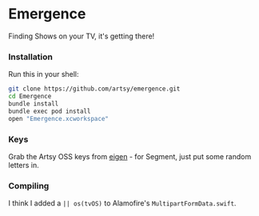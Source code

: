 # Emergence

Finding Shows on your TV, it's getting there!

### Installation

Run this in your shell:

```sh
git clone https://github.com/artsy/emergence.git
cd Emergence
bundle install
bundle exec pod install
open "Emergence.xcworkspace"
```

### Keys

Grab the Artsy  OSS keys from [eigen](https://github.com/artsy/eigen/blob/259be8ce00b07a33e02d4444ee01e5589df9b2f1/Makefile#L40-L42) - for Segment, just put some random letters in.

### Compiling

I think I added a `|| os(tvOS)` to Alamofire's `MultipartFormData.swift`.
